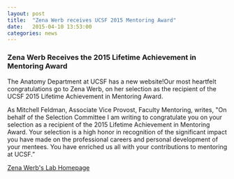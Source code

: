 ```yaml
---
layout: post
title:  "Zena Werb receives UCSF 2015 Mentoring Award"
date:   2015-04-10 13:53:00
categories: news
---
```


### Zena Werb Receives the 2015 Lifetime Achievement in Mentoring Award
The Anatomy Department at UCSF has a new website!Our most heartfelt congratulations go to Zena Werb, on her selection as the recipient of the UCSF 2015 Lifetime Achievement in Mentoring Award. 

As Mitchell Feldman, Associate Vice Provost, Faculty Mentoring, writes, "On behalf of the Selection Committee I am writing to congratulate you on your selection as a recipient of the 2015 Lifetime Achievement in Mentoring Award. Your selection is a high honor in recognition of the significant impact you have made on the professional careers and personal development of your mentees. You have enriched us all with your contributions to mentoring at UCSF.”


[Zena Werb's Lab Homepage](http://werblab.ucsf.edu)